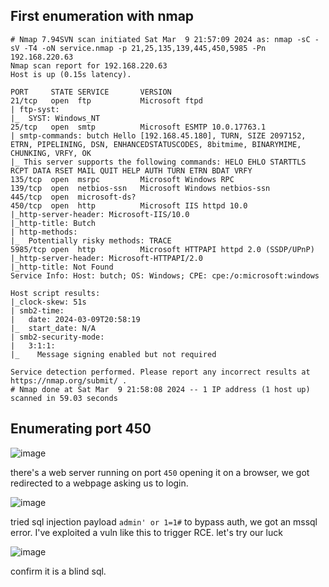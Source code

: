 ## First enumeration with nmap 

```shell
# Nmap 7.94SVN scan initiated Sat Mar  9 21:57:09 2024 as: nmap -sC -sV -T4 -oN service.nmap -p 21,25,135,139,445,450,5985 -Pn 192.168.220.63
Nmap scan report for 192.168.220.63
Host is up (0.15s latency).

PORT     STATE SERVICE       VERSION
21/tcp   open  ftp           Microsoft ftpd
| ftp-syst: 
|_  SYST: Windows_NT
25/tcp   open  smtp          Microsoft ESMTP 10.0.17763.1
| smtp-commands: butch Hello [192.168.45.180], TURN, SIZE 2097152, ETRN, PIPELINING, DSN, ENHANCEDSTATUSCODES, 8bitmime, BINARYMIME, CHUNKING, VRFY, OK
|_ This server supports the following commands: HELO EHLO STARTTLS RCPT DATA RSET MAIL QUIT HELP AUTH TURN ETRN BDAT VRFY
135/tcp  open  msrpc         Microsoft Windows RPC
139/tcp  open  netbios-ssn   Microsoft Windows netbios-ssn
445/tcp  open  microsoft-ds?
450/tcp  open  http          Microsoft IIS httpd 10.0
|_http-server-header: Microsoft-IIS/10.0
|_http-title: Butch
| http-methods: 
|_  Potentially risky methods: TRACE
5985/tcp open  http          Microsoft HTTPAPI httpd 2.0 (SSDP/UPnP)
|_http-server-header: Microsoft-HTTPAPI/2.0
|_http-title: Not Found
Service Info: Host: butch; OS: Windows; CPE: cpe:/o:microsoft:windows

Host script results:
|_clock-skew: 51s
| smb2-time: 
|   date: 2024-03-09T20:58:19
|_  start_date: N/A
| smb2-security-mode: 
|   3:1:1: 
|_    Message signing enabled but not required

Service detection performed. Please report any incorrect results at https://nmap.org/submit/ .
# Nmap done at Sat Mar  9 21:58:08 2024 -- 1 IP address (1 host up) scanned in 59.03 seconds
```


## Enumerating port 450

![image](https://github.com/n16hth4wk07/n16hth4wk07.github.io/assets/87468669/a4eb4bed-8639-4d74-a5f9-5913c615ea74)

there's a web server running on port `450` opening it on a browser, we got redirected to a webpage asking us to login. 

![image](https://github.com/n16hth4wk07/n16hth4wk07.github.io/assets/87468669/aa4b76bf-a924-420a-bc87-1062f1de6689)

tried sql injection payload `admin' or 1=1#` to bypass auth, we got an mssql error. I've exploited a vuln like this to trigger RCE. let's try our luck

![image](https://github.com/n16hth4wk07/n16hth4wk07.github.io/assets/87468669/062735a0-7677-4ae5-a478-69c12b9d3e14)

confirm it is a blind sql. 





